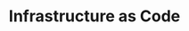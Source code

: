 ---
type: "module"
title: "Infrastructure as Code"
description: "Learn the principles of Infrastructure as Code (IaC), its benefits, and how it automates infrastructure management to enhance DevOps practices."
weight: 2
tags: ["IAC", "infrastructure as code"]
categories: "IAC"
level: "beginner"
---